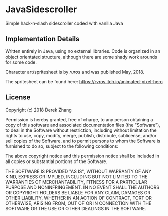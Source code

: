 # JavaSidescroller
Simple hack-n-slash sidescroller coded with vanilla Java

<h2>Implementation Details</h2>

Written entirely in Java, using no external libraries. Code is organized in an object orientated structure, although there are some shady work arounds for some code.

Character art/spritesheet is by *ruros* and was published May, 2018. 

The spritesheet can be found here: https://rvros.itch.io/animated-pixel-hero 

<h2>License</h2>

Copyright (c) 2018 Derek Zhang

Permission is hereby granted, free of charge, to any person obtaining a copy of this software and associated documentation files (the "Software"), to deal in the Software without restriction, including without limitation the rights to use, copy, modify, merge, publish, distribute, sublicense, and/or sell copies of the Software, and to permit persons to whom the Software is furnished to do so, subject to the following conditions:

The above copyright notice and this permission notice shall be included in all copies or substantial portions of the Software.

THE SOFTWARE IS PROVIDED "AS IS", WITHOUT WARRANTY OF ANY KIND, EXPRESS OR IMPLIED, INCLUDING BUT NOT LIMITED TO THE WARRANTIES OF MERCHANTABILITY, FITNESS FOR A PARTICULAR PURPOSE AND NONINFRINGEMENT. IN NO EVENT SHALL THE AUTHORS OR COPYRIGHT HOLDERS BE LIABLE FOR ANY CLAIM, DAMAGES OR OTHER LIABILITY, WHETHER IN AN ACTION OF CONTRACT, TORT OR OTHERWISE, ARISING FROM, OUT OF OR IN CONNECTION WITH THE SOFTWARE OR THE USE OR OTHER DEALINGS IN THE SOFTWARE.
